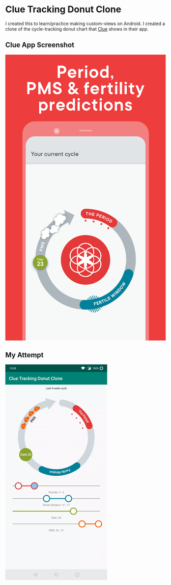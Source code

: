 # Clue Tracking Donut Clone

I created this to learn/practice making custom-views on Android. I created a clone of the cycle-tracking donut chart that [Clue](https://helloclue.com/) shows in their app.

## Clue App Screenshot

![Original Clue App Screenshot](https://raw.githubusercontent.com/VarunBarad/clue-tracking-donut-clone/master/clue-original.png)

## My Attempt

![Recording of my attempt](https://raw.githubusercontent.com/VarunBarad/clue-tracking-donut-clone/master/screen-record.gif)

